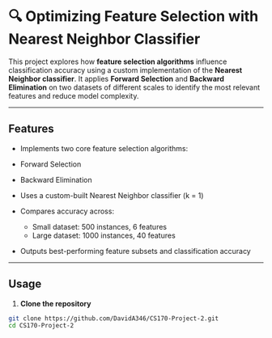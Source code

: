 # 🔍 Optimizing Feature Selection with Nearest Neighbor Classifier

This project explores how **feature selection algorithms** influence classification accuracy using a custom implementation of the **Nearest Neighbor classifier**. 
It applies **Forward Selection** and **Backward Elimination** on two datasets of different scales to identify the most relevant features and reduce model complexity.

---

## Features

-  Implements two core feature selection algorithms:
  - Forward Selection
  - Backward Elimination

- Uses a custom-built Nearest Neighbor classifier (k = 1)
- Compares accuracy across:
  - Small dataset: 500 instances, 6 features
  - Large dataset: 1000 instances, 40 features
- Outputs best-performing feature subsets and classification accuracy
---

## Usage

1. **Clone the repository**
```bash
git clone https://github.com/DavidA346/CS170-Project-2.git
cd CS170-Project-2
